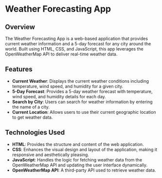 # Weather Forecasting App

## Overview

The Weather Forecasting App is a web-based application that provides current weather information and a 5-day forecast for any city around the world. Built using HTML, CSS, and JavaScript, this app leverages the OpenWeatherMap API to deliver real-time weather data.

## Features

- **Current Weather**: Displays the current weather conditions including temperature, wind speed, and humidity for a given city.
- **5-Day Forecast**: Provides a 5-day weather forecast with temperature, wind speed, and humidity details for each day.
- **Search by City**: Users can search for weather information by entering the name of a city.
- **Current Location**: Allows users to use their current geographic location to get weather data.

## Technologies Used

- **HTML**: Provides the structure and content of the web application.
- **CSS**: Enhances the visual design and layout of the application, making it responsive and aesthetically pleasing.
- **JavaScript**: Handles the logic for fetching weather data from the OpenWeatherMap API and updating the user interface dynamically.
- **OpenWeatherMap API**: A third-party API used to retrieve weather data.
